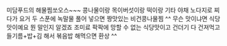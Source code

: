 미담푸드의 해물찜쏘오스~~~
콩나물이랑 목이버섯이랑 떡이랑 기타 야채 노다지로 찌다가 요거 두 스푼에 녹말물 풀어 넣으면 짱맛있는 비건콩나물찜 ^^ 무슨 맛이냐면 식당 맛이예요 뭔 말인지 알겠죠 조미료 팍팍에 망할 수 없는 식당맛이고 건더기 다 건져먹고 들기름+밥+김 해서 볶음밥 해먹으면 환상 ^^